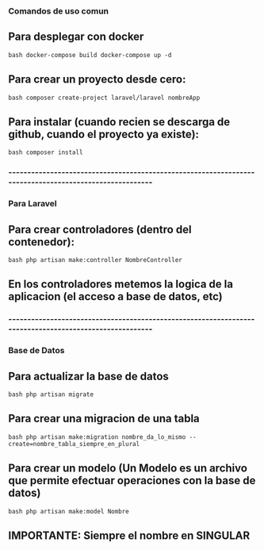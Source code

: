 ### Comandos de uso comun 

## Para desplegar con docker
``bash
    docker-compose build
    docker-compose up -d
``
## Para crear un proyecto desde cero:
``bash
    composer create-project laravel/laravel nombreApp
``

## Para instalar (cuando recien se descarga de github, cuando el proyecto ya existe):
``bash
    composer install
``

### -------------------------------------------------------------------------------------------------------

### Para Laravel

## Para crear controladores (dentro del contenedor):
``bash
    php artisan make:controller NombreController
``
## En los controladores metemos la logica de la aplicacion (el acceso a base de datos, etc)

### -------------------------------------------------------------------------------------------------------

### Base de Datos

## Para actualizar la base de datos
``bash
    php artisan migrate
``
## Para crear una migracion de una tabla
``bash
    php artisan make:migration nombre_da_lo_mismo --create=nombre_tabla_siempre_en_plural
``
## Para crear un modelo (Un Modelo es un archivo que permite efectuar operaciones con la base de datos)
``bash
    php artisan make:model Nombre 
``
## IMPORTANTE: Siempre el nombre en SINGULAR